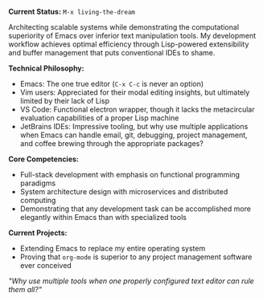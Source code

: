 **Current Status:** `M-x living-the-dream`

Architecting scalable systems while demonstrating the computational superiority of Emacs over inferior text manipulation tools. My development workflow achieves optimal efficiency through Lisp-powered extensibility and buffer management that puts conventional IDEs to shame.

**Technical Philosophy:**
- Emacs: The one true editor (`C-x C-c` is never an option)
- Vim users: Appreciated for their modal editing insights, but ultimately limited by their lack of Lisp
- VS Code: Functional electron wrapper, though it lacks the metacircular evaluation capabilities of a proper Lisp machine
- JetBrains IDEs: Impressive tooling, but why use multiple applications when Emacs can handle email, git, debugging, project management, and coffee brewing through the appropriate packages?

**Core Competencies:**
- Full-stack development with emphasis on functional programming paradigms
- System architecture design with microservices and distributed computing
- Demonstrating that any development task can be accomplished more elegantly within Emacs than with specialized tools

**Current Projects:**
- Extending Emacs to replace my entire operating system
- Proving that `org-mode` is superior to any project management software ever conceived

*"Why use multiple tools when one properly configured text editor can rule them all?"*


